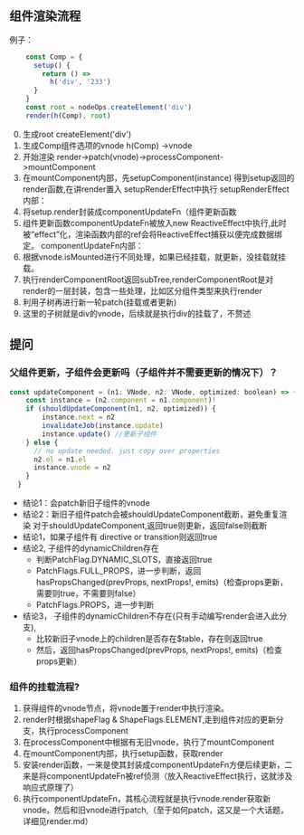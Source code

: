 ## 组件渲染流程 
例子：
```javascript
    const Comp = {
      setup() {
        return () =>
          h('div', '233')
      }
    }
    const root = nodeOps.createElement('div')
    render(h(Comp), root)
```
0. 生成root createElement('div')
1. 生成Comp组件选项的vnode h(Comp) ->vnode
2. 开始渲染 render->patch(vnode)->processComponent->mountComponent  
3. 在mountComponent内部，先setupComponent(instance) 得到setup返回的render函数,在讲render置入  setupRenderEffect中执行
setupRenderEffect内部：
1. 将setup.render封装成componentUpdateFn（组件更新函数
2. 组件更新函数componentUpdateFn被放入new ReactiveEffect中执行,此时被“effect”化，渲染函数内部的ref会将ReactiveEffect捕获以便完成数据绑定。
componentUpdateFn内部：
1. 根据vnode.isMounted进行不同处理，如果已经挂载，就更新，没挂载就挂载。
2. 执行renderComponentRoot返回subTree,renderComponentRoot是对render的一层封装，包含一些处理，比如区分组件类型来执行render
3. 利用子树再进行新一轮patch(挂载或者更新)
4. 这里的子树就是div的vnode，后续就是执行div的挂载了，不赘述

## 提问 
### 父组件更新，子组件会更新吗（子组件并不需要更新的情况下）？
```javascript
const updateComponent = (n1: VNode, n2: VNode, optimized: boolean) => {
    const instance = (n2.component = n1.component)!
    if (shouldUpdateComponent(n1, n2, optimized)) {
        instance.next = n2
        invalidateJob(instance.update)
        instance.update() //更新子组件
    } else {
      // no update needed. just copy over properties
      n2.el = n1.el
      instance.vnode = n2
    }
  }
```
- 结论1：会patch新旧子组件的vnode
- 结论2：新旧子组件patch会被shouldUpdateComponent截断，避免重复渲染
对于shouldUpdateComponent,返回true则更新，返回false则截断
- 结论1，如果子组件有 directive or transition则返回true
- 结论2, 子组件的dynamicChildren存在
  - 判断PatchFlag.DYNAMIC_SLOTS，直接返回true
  - PatchFlags.FULL_PROPS，进一步判断，返回 hasPropsChanged(prevProps, nextProps!, emits)（检查props更新，需要则true，不需要则false）
  - PatchFlags.PROPS，进一步判断
- 结论3， 子组件的dynamicChildren不存在(只有手动编写render会进入此分支),
  - 比较新旧子vnode上的children是否存在$table，存在则返回true
  - 然后，返回hasPropsChanged(prevProps, nextProps!, emits)（检查props更新）

### 组件的挂载流程?
1. 获得组件的vnode节点，将vnode置于render中执行渲染。
2. render时根据shapeFlag & ShapeFlags.ELEMENT,走到组件对应的更新分支，执行processComponent
3. 在processComponent中根据有无旧vnode，执行了mountComponent  
4. 在mountComponent内部，执行setup函数，获取render
5. 安装render函数，一来是使其封装成componentUpdateFn方便后续更新，二来是将componentUpdateFn被ref侦测（放入ReactiveEffect执行，这就涉及响应式原理了）
6. 执行componentUpdateFn，其核心流程就是执行vnode.render获取新vnode，然后和旧vnode进行patch,（至于如何patch，这又是一个大话题，详细见render.md）